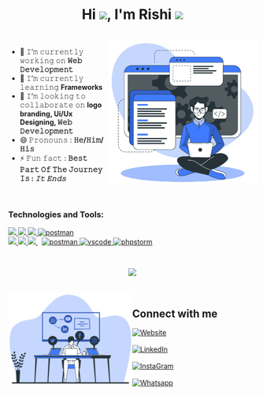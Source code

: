 
<h1  align="center">Hi <img src="https://media.giphy.com/media/hvRJCLFzcasrR4ia7z/giphy.gif" width="25px">, I'm Rishi <img height="40" src="https://emoji.gg/assets/emoji/7333-parrotdance.gif"></h1>
<br/>

<img align="right" width="300" alt="illustrator" src="Developer activity-bro (1).png">

- 🔭 𝙸’𝚖 𝚌𝚞𝚛𝚛𝚎𝚗𝚝𝚕𝚢 𝚠𝚘𝚛𝚔𝚒𝚗𝚐 𝚘𝚗 **𝚆𝚎𝚋 𝙳𝚎𝚟𝚎𝚕𝚘𝚙𝚖𝚎𝚗𝚝**
- 🌱 𝙸’𝚖 𝚌𝚞𝚛𝚛𝚎𝚗𝚝𝚕𝚢 𝚕𝚎𝚊𝚛𝚗𝚒𝚗𝚐 **Frameworks**
- 👯 𝙸’𝚖 𝚕𝚘𝚘𝚔𝚒𝚗𝚐 𝚝𝚘 𝚌𝚘𝚕𝚕𝚊𝚋𝚘𝚛𝚊𝚝𝚎 𝚘𝚗 **logo branding, Ui/Ux Designing, 𝚆𝚎𝚋 𝙳𝚎𝚟𝚎𝚕𝚘𝚙𝚖𝚎𝚗𝚝**
- 😄 𝙿𝚛𝚘𝚗𝚘𝚞𝚗𝚜 : **𝙷𝚎/𝙷𝚒𝚖/𝙷𝚒𝚜**
- ⚡ 𝙵𝚞𝚗 𝚏𝚊𝚌𝚝 : **𝙱𝚎𝚜𝚝 𝙿𝚊𝚛𝚝 𝙾𝚏 𝚃𝚑𝚎 𝙹𝚘𝚞𝚛𝚗𝚎𝚢 𝙸𝚜 : *𝙸𝚝 𝙴𝚗𝚍𝚜***

<br/>

<div align="left">
<h3>Technologies and Tools:</h3> 
    
 <a href="https://www.w3.org/html/" target="_blank"> <img src="https://img.icons8.com/color/48/000000/html-5.png"/> </a> 
    <a href="https://www.w3schools.com/css/" target="_blank"> <img src="https://img.icons8.com/color/48/000000/css3.png"/> </a> 
    <a href="https://developer.mozilla.org/en-US/docs/Web/JavaScript" target="_blank"> <img src="https://img.icons8.com/color/48/000000/javascript.png"/> </a> 
<a href="https://www.php.net/" target="_blank"> <img src="https://www.vectorlogo.zone/logos/php/php-icon.svg" alt="postman" width="45" height="45"/> </a>  
    <a href="https://www.python.org" target="_blank"> <img src="https://img.icons8.com/color/48/000000/python.png"/> </a> 
    <a href="https://getbootstrap.com" target="_blank"> <img src="https://img.icons8.com/color/48/000000/bootstrap.png"/> </a> 
    <a style="padding-right:8px;" href="https://nodejs.org" target="_blank"> <img src="https://img.icons8.com/color/48/000000/kali-linux.png"/> </a> 
    <a href="https://postman.com" target="_blank"> <img src="https://img.icons8.com/color/48/000000/flutter.png" alt="postman" width="45" height="45"/> </a>
       <a href="https://code.visualstudio.com/" target="_blank"> <img src="https://img.icons8.com/fluency/48/000000/android-studio--v2.png" alt="vscode" width="45" height="45"/> </a>
       <a href="https://www.jetbrains.com/phpstorm/" target="_blank"> <img src="https://img.icons8.com/color/65/000000/adobe-xd--v1.png" alt="phpstorm" width="45" height="45"/> </a>
   
</div>

<br/>

<p align="center">
  <img height="50%" width="auto" src ="https://github-readme-stats.vercel.app/api/top-langs/?username=rishi1915&layout=compact&hide_border=true&theme=darcula&bg_color=00000000&langs_count=6">
</p>
<br/>

<img src ="Social networking-bro.png" align = "left" width = 50%>
<div>
<h2  > Connect with me</h2>

[<img align="top" alt="Website" src="https://img.shields.io/badge/website-000000?style=for-the-badge&logo=About.me&logoColor=white" />](https://rishikumar.in)
<br><br>
[<img align="top" alt="LinkedIn" src="https://img.shields.io/badge/LinkedIn-0077B5?style=for-the-badge&logo=linkedin&logoColor=white" />](https://www.linkedin.com/in/rishi-kumar-k-r-02915b158/)
<br><br>
[<img align="top" alt="InstaGram" src="https://img.shields.io/badge/Instagram-E4405F?style=for-the-badge&logo=instagram&logoColor=white" />](https://www.instagram.com/_mr._.r._.k._/)
<br><br>
[<img align="top" alt="Whatsapp" src="https://img.shields.io/badge/WhatsApp-25D366?style=for-the-badge&logo=whatsapp&logoColor=white" />](https://api.whatsapp.com/send/?phone=916382416803&text&app_absent=0)
<br><br>

